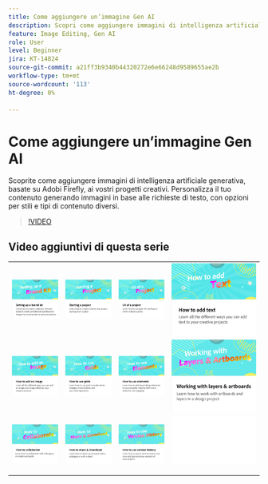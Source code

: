 ```yaml
---
title: Come aggiungere un’immagine Gen AI
description: Scopri come aggiungere immagini di intelligenza artificiale generativa, basate su Adobi Firefly, ai tuoi progetti creativi
feature: Image Editing, Gen AI
role: User
level: Beginner
jira: KT-14824
source-git-commit: a21ff3b9340b44320272e6e66248d9589655ae2b
workflow-type: tm+mt
source-wordcount: '113'
ht-degree: 0%

---
```


# Come aggiungere un’immagine Gen AI

Scoprite come aggiungere immagini di intelligenza artificiale generativa, basate su Adobi Firefly, ai vostri progetti creativi. Personalizza il tuo contenuto generando immagini in base alle richieste di testo, con opzioni per stili e tipi di contenuto diversi.

>[!VIDEO](https://video.tv.adobe.com/v/3426933?quality=12&learn=on&hidetitle=true)

## Video aggiuntivi di questa serie

<table style="table-layout:fixed">
<tr>
 <td>
      <a href="brand.md">
         <img alt="Configurazione di un kit del marchio" src="assets/brand.png" />
      </a>
  </td>
   <td>
      <a href="new-project.md">
         <img alt="Avvio di un progetto" src="assets/starting-a-project.png" />
      </a>
  </td>
   <td>
      <a href="workspace.md">
         <img alt="UX di un progetto" src="assets/workspace.png" />
      </a>
  </td>
  <td>
      <a href="text-effects.md">
         <img alt="Come aggiungere del testo" src="assets/text-effects.png" />
      </a>
  </td>
</tr>
<tr>
   <td>
      <a href="image-effects.md">
         <img alt="Come aggiungere un’immagine" src="assets/image-effects.png" />
      </a>
  </td>
  <td>
      <a href="grids.md">
         <img alt="Come utilizzare le griglie" src="assets/grids.png" />
      </a>
  </td>
   <td>
         <a href="add-design-assets.md">
            <img alt="Come utilizzare gli elementi" src="assets/design-assets.png" />
         </a>
   </td>
    <td>
         <a href="layers.md">
            <img alt="Utilizzo di livelli e tavole da disegno" src="assets/layers.png" />
         </a>
   </td>
</tr>
<tr>
   <td>
   <a href="collaborate.md">
      <img alt="Come collaborare" src="assets/collaborate.png" />
   </a>
   </td>
   <td>
   <a href="share.md">
      <img alt="Come condividere e scaricare" src="assets/share.png" />
   </a>
   </td>
   <td>
   <a href="version-history.md">
      <img alt="Come utilizzare la cronologia delle versioni" src="assets/version-history.png" />
   </a>
   </td>
   <td>
      <img alt="Spaziatore" src="../assets/Whitespacer.png" />
      <div>
      <br>
   </td>
</tr>
</table>
